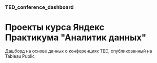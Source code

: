 ### TED_conference_dashboard
# Проекты курса Яндекс Практикума "Аналитик данных" 
Дашборд на основе данных о конференциях TED, опубликованный на Tableau Public 
